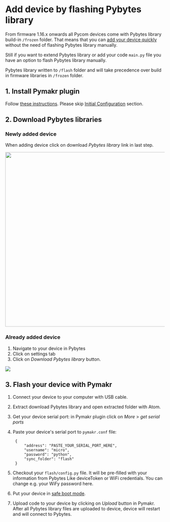 # Add device by flashing Pybytes library

From firmware 1.16.x onwards all Pycom devices come with Pybytes library build-in `/frozen` folder.
That means that you can [add your device quickly](quick-add-device.md) without the need of flashing Pybytes library manually.

Still if you want to extend Pybytes library or add your code `main.py` file you have an option to 
flash Pybytes library manually.

Pybytes library written to `/flash` folder and will take precedence over build in firmware libraries
in `/frozen` folder.

## 1. Install Pymakr plugin
Follow [these instructions](../pymakr/installation/atom.md).
Please skip [Initial Configuration](../pymakr/installation/atom.md#initial-configuration) section.

## 2. Download Pybytes libraries

### Newly added device

When adding device click on download *Pybytes library* link in last step.
<p><img src ="../../img/pybytes/pybytes-library-wizard.png" width="550"></p> 

### Already added device

1. Navigate to your device in Pybytes
2. Click on settings tab
3. Click on *Download Pybytes library* button.

<p><img src ="../../img/pybytes/pybytes-library-settings.png"></p>

## 3. Flash your device with Pymakr

1. Connect your device to your computer with USB cable.
2. Extract download Pybytes library and open extracted folder with Atom.
3. Get your device serial port: in Pymakr plugin click on *More* > *get serial ports*
4. Paste your device's serial port to `pymakr.conf` file:

        {
            "address": "PASTE_YOUR_SERIAL_PORT_HERE",
            "username": "micro",
            "password": "python",
            "sync_folder": "flash"
        }
5. Checkout your `flash/config.py` file. It will be pre-filled with your information from Pybytes
Like deviceToken or WiFi credentials. You can change e.g. your WiFy password here.
6. Put your device in [safe boot mode](../toolsandfeatures/bootmodes.md#safe-boot).
7. Upload code to your device by clicking on *Upload* button in Pymakr.
After all Pybytes library files are uploaded to device, device will restart and will connect to Pybytes.         
             